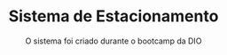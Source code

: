 <h1 align="center"> Sistema de Estacionamento </h1>

<p align="center">
O sistema foi criado durante o bootcamp da DIO
</p>

